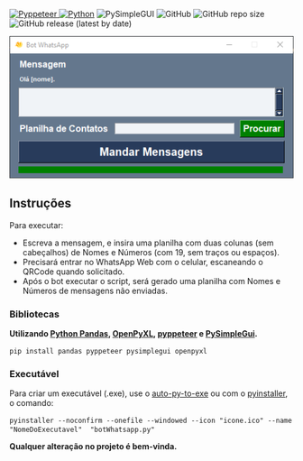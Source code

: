 [<img alt="Pyppeteer" src="https://img.shields.io/badge/Pyppeteer-175510?style=flat&logo=Puppeteer&logoColor=white"/> <img alt="Python" src="https://img.shields.io/badge/Python-11db00?style=flat&logo=python&logoColor=white"/>](https://pyppeteer.github.io/pyppeteer/) <img alt="PySimpleGUI" src="https://img.shields.io/badge/PySimpleGUI-008000?style=flat&logo=python&logoColor=white"/> ![GitHub](https://img.shields.io/github/license/Agille-Cred/botWhatsApp) ![GitHub repo size](https://img.shields.io/github/repo-size/Agille-Cred/botWhatsApp) ![GitHub release (latest by date)](https://img.shields.io/github/v/release/Agille-Cred/botWhatsApp)

![Executável do botWhatsApp v1.4](assets/app.png)

## Instruções

Para executar:
- Escreva a mensagem, e insira uma planilha com duas colunas (sem cabeçalhos) de Nomes e Números (com 19, sem traços ou espaços).
- Precisará entrar no WhatsApp Web com o celular, escaneando o QRCode quando solicitado.
- Após o bot executar o script, será gerado uma planilha com Nomes e Números de mensagens não enviadas.

### Bibliotecas

**Utilizando [Python Pandas](https://pandas.pydata.org/), [OpenPyXL](https://openpyxl.readthedocs.io/en/stable/), [pyppeteer](https://github.com/pyppeteer/pyppeteer) e [PySimpleGui](https://pysimplegui.readthedocs.io/en/latest/).**
```
pip install pandas pyppeteer pysimplegui openpyxl
```

### Executável

Para criar um executável (.exe), use o [auto-py-to-exe](https://github.com/brentvollebregt/auto-py-to-exe) ou com o [pyinstaller](https://github.com/pyinstaller/pyinstaller), o comando:
```
pyinstaller --noconfirm --onefile --windowed --icon "icone.ico" --name "NomeDoExecutavel"  "botWhatsapp.py"
```

**Qualquer alteração no projeto é bem-vinda.**
